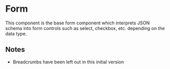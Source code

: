 # Form

This component is the base form component which interprets JSON schema into form controls such as select, checkbox, etc. depending on the data type.

## Notes
- Breadcrumbs have been left out in this initial version